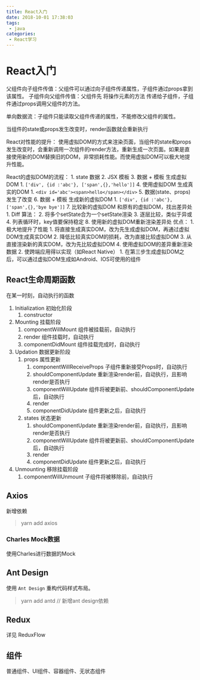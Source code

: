 ```yaml
---
title: React入门
date: 2018-10-01 17:38:03
tags:
 - java
categories: 
 - React学习
---
```

# React入门

父组件向子组件传值：父组件可以通过向子组件传递属性，子组件通过props拿到该属性。
子组件向父组件传值：父组件先 将操作元素的方法 传递给子组件，子组件通过props调用父组件的方法。

单向数据流：子组件只能读取父组件传递的属性，不能修改父组件的属性。

当组件的state或props发生改变时，render函数就会重新执行

React对性能的提升：
    使用虚拟DOM的方式来渲染页面，当组件的state和props发生改变时，会重新调用一次组件的render方法，重新生成一次页面。如果是直接使用新的DOM替换旧的DOM，非常损耗性能。而使用虚拟DOM可以极大地提升性能。

React的虚拟DOM的流程：
    1. state 数据
    2. JSX 模板
    3. 数据 + 模板 生成虚拟DOM
        1. `['div', {id :'abc'}, ['span',{},'hello']]`
    4. 使用虚拟DOM 生成真实的DOM
        1. `<div id='abc'><span>hello</span></div>`
    5. 数据(state、props)发生了改变
    6. 数据 + 模板 生成新的虚拟DOM
        1. `['div', {id :'abc'}, ['span',{},'bye bye']]`
    7. 比较新的虚拟DOM 和原有的虚拟DOM，找出差异处
        1. Diff 算法：
        2. 将多个setState合为一个setState渲染
        3. 逐层比较，类似于异或
        4. 列表循环时，key值要保持稳定
    8. 使用新的虚拟DOM重新渲染差异处
优点：
    1. 极大地提升了性能
        1. 将直接生成真实DOM，改为先生成虚拟DOM，再通过虚拟DOM生成真实DOM
        2. 降低比较真实DOM的损耗，改为直接比较虚拟DOM
        3. 从直接渲染新的真实DOM，改为先比较虚拟DOM
        4. 使用虚拟DOM的差异重新渲染数据
    2. 使跨端应用得以实现（如React Native）
        1. 在第三步生成虚拟DOM之后，可以通过虚拟DOM生成如Android、IOS可使用的组件

## React生命周期函数

在某一时刻，自动执行的函数

1. Initialization 初始化阶段
    1. constructor
2. Mounting 挂载阶段
    1. componentWillMount 组件被挂载前，自动执行
    2. render 组件挂载时，自动执行
    3. componentDidMount 组件挂载完成时，自动执行
3. Updation 数据更新阶段
    1. props 属性更新
        1. componentWillReceiveProps 子组件重新接受Props时，自动执行
        2. shouldComponentUpdate 重新渲染render前，自动执行，且影响render是否执行
        3. componentWillUpdate 组件将被更新前、shouldComponentUpdate后，自动执行
        4. render
        5. componentDidUpdate 组件更新之后，自动执行
    2. states 状态更新
        1. shouldComponentUpdate 重新渲染render前，自动执行，且影响render是否执行
        2. componentWillUpdate 组件将被更新前、shouldComponentUpdate后，自动执行
        3. render
        4. componentDidUpdate 组件更新之后，自动执行
4. Unmounting 移除挂载阶段
    1. componentWillUnmount 子组件将被移除前，自动执行

## Axios

新增依赖

> yarn add axios

### Charles Mock数据

使用Charles进行数据的Mock

## Ant Design

使用 `Ant Design` 重构代码样式布局。

> yarn add antd // 新增ant design依赖

## Redux

详见 ReduxFlow

## 组件

普通组件、UI组件、容器组件、无状态组件
